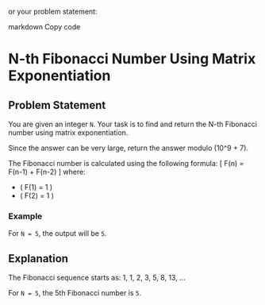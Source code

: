 or your problem statement:

markdown
Copy code

# N-th Fibonacci Number Using Matrix Exponentiation

## Problem Statement

You are given an integer `N`. Your task is to find and return the N-th Fibonacci number using matrix exponentiation.

Since the answer can be very large, return the answer modulo \(10^9 + 7\).

The Fibonacci number is calculated using the following formula:
\[ F(n) = F(n-1) + F(n-2) \]
where:

- \( F(1) = 1 \)
- \( F(2) = 1 \)

### Example

For `N = 5`, the output will be `5`.

## Explanation

The Fibonacci sequence starts as:
1, 1, 2, 3, 5, 8, 13, ...

For `N = 5`, the 5th Fibonacci number is `5`.
